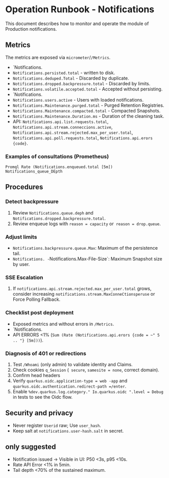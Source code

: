 # Operation Runbook - Notifications

This document describes how to monitor and operate the module of
Production notifications.

## Metrics

The metrics are exposed via `micrometer`/`/Metrics`.

- `Notifications.
- `Notifications.persisted.total` - written to disk.
- `Notifications.deduped.Total` - Discarded by duplicate.
- `Notifications.dropped.backpressure.total` - Discarded by limits.
- `Notifications.volatile.accepted.total` - Accepted without persisting.
- `Notifications.
- `Notifications.users.active` - Users with loaded notifications.
- `Notifications.Maintenance.purged.total` - Purged Retention Registries.
- `Notifications.Maintenance.compacted.total` - Compacted Snapshots.
- `Notifications.Maintenance.Duration.ms` - Duration of the cleaning task.
- API: `Notifications.api.list.requests.total`,
  `Notifications.api.stream.conneccions.active`,
  `Notifications.api.stream.rejected.max_per_user.total`,
  `Notifications.api.poll.requests.total`,
  `Notifications.api.erors {code}`.

### Examples of consultations (Prometheus)

`` Promql
Rate (Notifications.enqueued.total [5m])
Notifications_queue_DEpth
``

## Procedures

### Detect backpressure
1. Review `Notifications.queue.deph` and` Notifications.dropped.backpressure.total`.
2. Review enqueue logs with `reason = capacity` or` reason = drop.queue`.

### Adjust limits
- `Notifications.backpressure.queue.Max`: Maximum of the persistence tail.
- `Notifications.
-`Notifications.Max-File-Size`: Maximum Snapshot size by user.

### SSE Escalation
1. If `notifications.api.stream.rejected.max_per_user.total` grows,
   consider increasing `notifications.stream.MaxConneCtionsperuse` or
   Force Polling Fallback.

### Checklist post deployment
- Exposed metrics and without errors in `/Metrics`.
- `Notifications.
- API ERRORS <1% (`Sum (Rate (Notifications.api.erors {code = ~" 5 .. "} [5m]))`).

### Diagnosis of 401 or redirections
1. Test `/Whoami` (only admin) to validate identity and Claims.
2. Check cookies `q_Session` (` secure`, `samesite = none`, correct domain).
3. Confirm head headers
4. Verify `quarkus.oidc.application-type = web -app` and` quarkus.oidc.authentication.redirect-path =/enter`.
5. Enable `%dev.quarkus.log.category." Io.quarkus.oidc ".level = Debug` in tests to see the Oidc flow.

## Security and privacy
- Never register `Userid` raw; Use `user_hash`.
- Keep salt at `notifications.user-hash.salt` in secret.

## only suggested
- Notification issued → Visible in UI: P50 <3s, p95 <10s.
- Rate API Error <1% in 5min.
- Tail depth <70% of the sustained maximum.